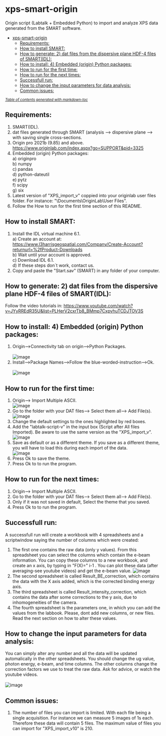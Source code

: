 # xps-smart-origin
Origin script (Labtalk + Embedded Python) to import and analyze XPS data generated from the SMART software.

- [xps-smart-origin](#xps-smart-origin)
  * [Requirements:](#requirements-)
  * [How to install SMART:](#how-to-install-smart-)
  * [How to generate: 2) dat files from the dispersive plane HDF-4 files of SMART(IDL):](#how-to-generate--2--dat-files-from-the-dispersive-plane-hdf-4-files-of-smart-idl--)
  * [How to install: 4) Embedded (origin) Python packages:](#how-to-install--4--embedded--origin--python-packages-)
  * [How to run for the first time:](#how-to-run-for-the-first-time-)
  * [How to run for the next times:](#how-to-run-for-the-next-times-)
  * [Successfull run:](#successfull-run-)
  * [How to change the input parameters for data analysis:](#how-to-change-the-input-parameters-for-data-analysis-)
  * [Common issues:](#common-issues-)

<small><i><a href='http://ecotrust-canada.github.io/markdown-toc/'>Table of contents generated with markdown-toc</a></i></small>

## Requirements:
1) SMART(IDL).
2) dat files generated through SMART (analysis --> dispersive plane --> with saving single cross-sections.
3) Origin pro 2021b (9.85) and above. https://www.originlab.com/index.aspx?go=SUPPORT&pid=3325
4) Embedded (origin) Python packages:<br>
  a) originpro<br>
  b) numpy<br>
  c) pandas<br>
  d) python-dateutil<br>
  e) pytz<br>
  f) scipy<br>
  g) six<br>  
5) Latest version of "XPS_import_v" coppied into your originlab user files folder. For instance: "\Documents\OriginLab\User Files". 
6) Follow the How to run for the first time section of this README.

## How to install SMART:
1) Install the IDL virtual machine 6.1.<br>
a) Create an account at:<br>
https://www.l3harrisgeospatial.com/Company/Create-Account?returnurl=%2fProduct-Downloads<br>
b) Wait until your account is approved.<br>
c) Download IDL 6.1.<br>
d) If these steps don´t work, contact us.<br>
2) Copy and paste the "Start.sav" (SMART) in any folder of your computer.

## How to generate: 2) dat files from the dispersive plane HDF-4 files of SMART(IDL):
Follow the video tutorials in:
https://www.youtube.com/watch?v=JYyRREdR35U&list=PLHerV2cxrTb8_BMmp7CxpvhuTCDJTOV3S

## How to install: 4) Embedded (origin) Python packages:
1) Origin-->Connectivity tab on origin-->Python Packages.<br>  
![image](https://user-images.githubusercontent.com/42618468/230044368-e53bc0a3-60bb-4c04-a5e9-bcf2cea19bda.png)<br>  
2) Install-->Package Names-->Follow the blue-worded-instruction-->Ok.<br>  
![image](https://user-images.githubusercontent.com/42618468/230045835-3f662a4d-5688-4553-8610-0e64ac552e9f.png)<br>  

## How to run for the first time:
1) Origin--> Import Multiple ASCII.<br> 
![image](https://user-images.githubusercontent.com/42618468/230052843-2ff83562-2a3c-45f9-a10f-9da7e80456ff.png)<br>  
2) Go to the folder with your DAT files--> Select them all--> Add File(s).<br> 
![image](https://user-images.githubusercontent.com/42618468/230053332-b6a1b302-e8d4-492b-bd6b-37358518aa10.png)<br>  
3) Change the default settings to the ones highlighted by red boxes.
4) Add the "labtalk-script-v" in the input box (Script after All files Imported). Be aware to use the same version as the "XPS_import_v".<br> 
![image](https://user-images.githubusercontent.com/42618468/230055577-5e2cd8f0-66c4-4c8f-b6cb-f4d6c6c9bb89.png)<br>  
5) Save as default or as a different theme. If you save as a different theme, you will have to load this during each import of the data.<br> 
![image](https://user-images.githubusercontent.com/42618468/230056742-1c7393b1-7061-4dea-a228-ec29ce182d9e.png)<br>  
6) Press Ok to save the theme.
7) Press Ok to to run the program.

## How to run for the next times:
1) Origin--> Import Multiple ASCII.<br> 
2) Go to the folder with your DAT files--> Select them all--> Add File(s).<br> 
3) Only if it was not saved in default, Select the theme that you saved.
4) Press Ok to to run the program.

## Successfull run:
A successfull run will create a workbook with 4 spreadsheets and a scriptwindow saying the number of columns which were created: 
1) The first one contains the raw data (only y values). From this spreadsheet you can select the columns which contain the e-beam information. You can copy these columns to a new workbook, and create an x axis, by typing in "F(X)=" i-1 . You can plot these data (after averaging-see youtube videos) and get the e-beam value.
![image](https://user-images.githubusercontent.com/42618468/230058626-e5046ac4-cc88-4743-8cae-55f14dc8fcb9.png)
2) The second spreadsheet is called Result_BE_correction, which contains the data with the X axis added, which is the corrected binding energy axis.
3) The third spreadsheet is called Result_intensity_correction, which contains the data after some corrections to the y axis, due to inhomogeneities of the camera.
4) The fourth spreadsheet is the parameters one, in which you can add the values from the labbook. Please, dont add new columns, or new files. Read the next section on how to alter these values.

## How to change the input parameters for data analysis:
You can simply alter any number and all the data will be updated automalically in the other spreadsheets. You should change the ug value, photon energy, e-beam, and time columns. The other columns change the correction factors we use to treat the raw data. Ask for advice, or watch the youtube videos.<br>  
![image](https://user-images.githubusercontent.com/42618468/230059556-79e9f563-5e17-43bc-a9b2-2ddd35e6effb.png)<br>  

## Common issues:
1) The number of files you can import is limited. With each file being a single acquisition. For instance we can measure 5 images of 1s each. Therefore these data will contain 5 files. The maximum value of files you can import for "XPS_import_v10" is 210.
